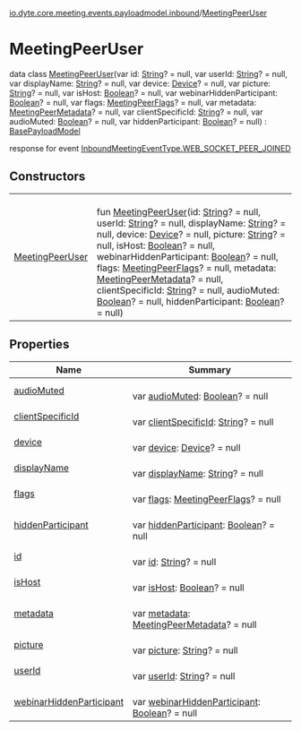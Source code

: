 [io.dyte.core.meeting.events.payloadmodel.inbound](../index.md)/[MeetingPeerUser](index.md)

# MeetingPeerUser


data class [MeetingPeerUser](index.md)(var id: [String](https://kotlinlang.org/api/latest/jvm/stdlib/kotlin/-string/index.html)? = null, var userId: [String](https://kotlinlang.org/api/latest/jvm/stdlib/kotlin/-string/index.html)? = null, var displayName: [String](https://kotlinlang.org/api/latest/jvm/stdlib/kotlin/-string/index.html)? = null, var device: [Device](../-device/index.md)? = null, var picture: [String](https://kotlinlang.org/api/latest/jvm/stdlib/kotlin/-string/index.html)? = null, var isHost: [Boolean](https://kotlinlang.org/api/latest/jvm/stdlib/kotlin/-boolean/index.html)? = null, var webinarHiddenParticipant: [Boolean](https://kotlinlang.org/api/latest/jvm/stdlib/kotlin/-boolean/index.html)? = null, var flags: [MeetingPeerFlags](../-meeting-peer-flags/index.md)? = null, var metadata: [MeetingPeerMetadata](../-meeting-peer-metadata/index.md)? = null, var clientSpecificId: [String](https://kotlinlang.org/api/latest/jvm/stdlib/kotlin/-string/index.html)? = null, var audioMuted: [Boolean](https://kotlinlang.org/api/latest/jvm/stdlib/kotlin/-boolean/index.html)? = null, var hiddenParticipant: [Boolean](https://kotlinlang.org/api/latest/jvm/stdlib/kotlin/-boolean/index.html)? = null) : [BasePayloadModel](../../com.dyte.mobilecorekmm.meeting.events.payloadmodel/-base-payload-model/index.md)

response for event [InboundMeetingEventType.WEB_SOCKET_PEER_JOINED](../../com.dyte.mobilecorekmm.meeting.events/-inbound-meeting-event-type/-w-e-b_-s-o-c-k-e-t_-p-e-e-r_-j-o-i-n-e-d/index.md)

## Constructors

| | |
|---|---|
| [MeetingPeerUser](-meeting-peer-user.md) | <br/>fun [MeetingPeerUser](-meeting-peer-user.md)(id: [String](https://kotlinlang.org/api/latest/jvm/stdlib/kotlin/-string/index.html)? = null, userId: [String](https://kotlinlang.org/api/latest/jvm/stdlib/kotlin/-string/index.html)? = null, displayName: [String](https://kotlinlang.org/api/latest/jvm/stdlib/kotlin/-string/index.html)? = null, device: [Device](../-device/index.md)? = null, picture: [String](https://kotlinlang.org/api/latest/jvm/stdlib/kotlin/-string/index.html)? = null, isHost: [Boolean](https://kotlinlang.org/api/latest/jvm/stdlib/kotlin/-boolean/index.html)? = null, webinarHiddenParticipant: [Boolean](https://kotlinlang.org/api/latest/jvm/stdlib/kotlin/-boolean/index.html)? = null, flags: [MeetingPeerFlags](../-meeting-peer-flags/index.md)? = null, metadata: [MeetingPeerMetadata](../-meeting-peer-metadata/index.md)? = null, clientSpecificId: [String](https://kotlinlang.org/api/latest/jvm/stdlib/kotlin/-string/index.html)? = null, audioMuted: [Boolean](https://kotlinlang.org/api/latest/jvm/stdlib/kotlin/-boolean/index.html)? = null, hiddenParticipant: [Boolean](https://kotlinlang.org/api/latest/jvm/stdlib/kotlin/-boolean/index.html)? = null) |

## Properties

| Name | Summary |
|---|---|
| [audioMuted](audio-muted.md) | <br/>var [audioMuted](audio-muted.md): [Boolean](https://kotlinlang.org/api/latest/jvm/stdlib/kotlin/-boolean/index.html)? = null |
| [clientSpecificId](client-specific-id.md) | <br/>var [clientSpecificId](client-specific-id.md): [String](https://kotlinlang.org/api/latest/jvm/stdlib/kotlin/-string/index.html)? = null |
| [device](device.md) | <br/>var [device](device.md): [Device](../-device/index.md)? = null |
| [displayName](display-name.md) | <br/>var [displayName](display-name.md): [String](https://kotlinlang.org/api/latest/jvm/stdlib/kotlin/-string/index.html)? = null |
| [flags](flags.md) | <br/>var [flags](flags.md): [MeetingPeerFlags](../-meeting-peer-flags/index.md)? = null |
| [hiddenParticipant](hidden-participant.md) | <br/>var [hiddenParticipant](hidden-participant.md): [Boolean](https://kotlinlang.org/api/latest/jvm/stdlib/kotlin/-boolean/index.html)? = null |
| [id](id.md) | <br/>var [id](id.md): [String](https://kotlinlang.org/api/latest/jvm/stdlib/kotlin/-string/index.html)? = null |
| [isHost](is-host.md) | <br/>var [isHost](is-host.md): [Boolean](https://kotlinlang.org/api/latest/jvm/stdlib/kotlin/-boolean/index.html)? = null |
| [metadata](metadata.md) | <br/>var [metadata](metadata.md): [MeetingPeerMetadata](../-meeting-peer-metadata/index.md)? = null |
| [picture](picture.md) | <br/>var [picture](picture.md): [String](https://kotlinlang.org/api/latest/jvm/stdlib/kotlin/-string/index.html)? = null |
| [userId](user-id.md) | <br/>var [userId](user-id.md): [String](https://kotlinlang.org/api/latest/jvm/stdlib/kotlin/-string/index.html)? = null |
| [webinarHiddenParticipant](webinar-hidden-participant.md) | <br/>var [webinarHiddenParticipant](webinar-hidden-participant.md): [Boolean](https://kotlinlang.org/api/latest/jvm/stdlib/kotlin/-boolean/index.html)? = null |
